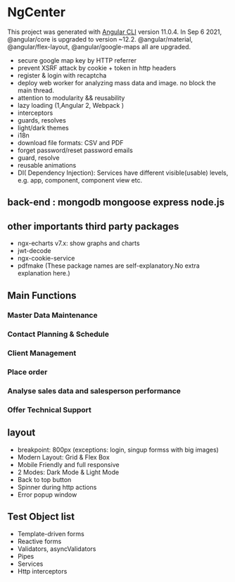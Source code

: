 # NgCenter

This project was generated with [Angular CLI](https://github.com/angular/angular-cli) version 11.0.4. In Sep 6 2021, @angular/core is upgraded to version ~12.2. @angular/material, @angular/flex-layout, @angular/google-maps all are upgraded.

- secure google map key by HTTP referrer
- prevent XSRF attack by cookie + token in http headers
- register & login with recaptcha
- deploy web worker for analyzing mass data and image. no block the main thread.
- attention to modularity && reusability
- lazy loading (1,Angular 2, Webpack )
- interceptors
- guards, resolves
- light/dark themes
- i18n
- download file formats: CSV and PDF
- forget password/reset password emails
- guard, resolve
- reusable animations
- DI( Dependency Injection): Services have different visible(usable) levels, e.g. app, component, component view etc.

## back-end : mongodb mongoose express node.js

## other importants third party packages

- ngx-echarts v7.x: show graphs and charts
- jwt-decode
- ngx-cookie-service
- pdfmake
  (These package names are self-explanatory.No extra explanation here.)

## Main Functions

### Master Data Maintenance

### Contact Planning & Schedule

### Client Management

### Place order

### Analyse sales data and salesperson performance

### Offer Technical Support

## layout

- breakpoint: 800px (exceptions: login, singup formss with big images)
- Modern Layout: Grid & Flex Box
- Mobile Friendly and full responsive
- 2 Modes: Dark Mode & Light Mode
- Back to top button
- Spinner during http actions
- Error popup window

## Test Object list

- Template-driven forms
- Reactive forms
- Validators, asyncValidators
- Pipes
- Services
- Http interceptors
